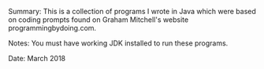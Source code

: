 Summary: This is a collection of programs I wrote in Java which were based on coding prompts found on Graham Mitchell's website programmingbydoing.com.

Notes: You must have working JDK installed to run these programs. 

Date: March 2018
